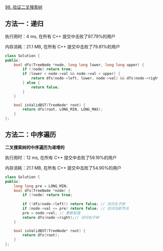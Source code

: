 [98. 验证二叉搜索树](https://leetcode-cn.com/problems/validate-binary-search-tree/)

## 方法一：递归

执行用时：4 ms, 在所有 C++ 提交中击败了97.79%的用户

内存消耗：21.1 MB, 在所有 C++ 提交中击败了79.81%的用户

```c++
class Solution {
public:
    bool dfs(TreeNode *node, long long lower, long long upper) {
        if (!node) return true;
        if (lower < node->val && node->val < upper) {
            return dfs(node->left, lower, node->val) && dfs(node->right, node->val, upper);
        } else {
            return false;
        }
    }

    bool isValidBST(TreeNode* root) {
        return dfs(root, LONG_MIN, LONG_MAX);
    }
};
```

## 方法二：中序遍历

**二叉搜索树的中序遍历为递增的**

执行用时：12 ms, 在所有 C++ 提交中击败了59.19%的用户

内存消耗：21.1 MB, 在所有 C++ 提交中击败了54.90%的用户

```c++
class Solution {
public:
    long long pre = LONG_MIN;
    bool dfs(TreeNode *node) {
        if (!node) return true;
        
        if (!dfs(node->left)) return false; // 访问左子树
        if (node->val <= pre) return false; // 访问当前节点
        pre = node->val; // 更新前值
        return dfs(node->right);// 访问右子树
    }

    bool isValidBST(TreeNode* root) {
        return dfs(root);
    }
};
```

